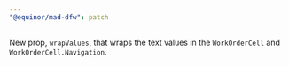 ```yaml
---
"@equinor/mad-dfw": patch
---
```


New prop, `wrapValues`, that wraps the text values in the `WorkOrderCell` and
`WorkOrderCell.Navigation`.
